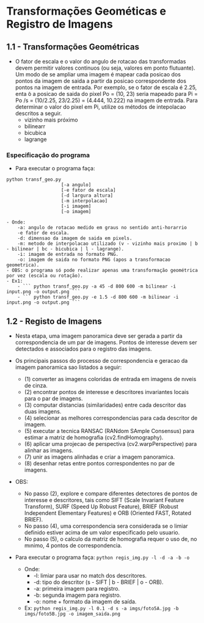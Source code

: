 # Transformações Geométicas e Registro de Imagens

## 1.1 - Transformações Geométricas
- O fator de escala e o valor do angulo de rotacao das transformadas devem permitir valores continuos (ou seja, valores em ponto flutuante).
Um modo de se ampliar uma imagem é mapear cada posicao dos pontos da imagem de saida a partir da posicao correspondente dos pontos na imagem de entrada. Por exemplo, se o fator de escala é 2.25, enta ̃o a posicao de saida do pixel Po = (10, 23) seria mapeado para Pi = Po /s = (10/2.25, 23/2.25) = (4.444, 10.222) na imagem de entrada. Para determinar o valor do pixel em Pi, utilize os métodos de intepolacao descritos a seguir.
    - vizinho mais próximo
    - bilinearr
    - bicubica
    - lagrange

### Especificação do programa
- Para executar o programa faça:
``` 
python transf_geo.py 
                    [-a angulo]
                    [-e fator de escala]
                    [-d largura altura]
                    [-m interpolacao]
                    [-i imagem]
                    [-o imagem]
```
    - Onde:
        -a: angulo de rotacao medido em graus no sentido anti-horarrio 
        -e fator de escala.
        -d: dimensao da imagem de saida em pixels.
        -m: metodo de interpolacao utilizado (v - vizinho mais proximo | b - bilinear | bc - bicubica | l - lagrange).
        -i: imagem de entrada no formato PNG.
        -o: imagem de saida no formato PNG (apos a transformacao geometrica).
    - OBS: o programa só pode realizar apenas uma transformação geométrica por vez (escala ou rotação).
    - Ex1:
        - ``` python transf_geo.py -a 45 -d 800 600 -m bilinear -i input.png -o output.png ```
        - ``` python transf_geo.py -e 1.5 -d 800 600 -m bilinear -i input.png -o output.png ```

## 1.2 - Registo de Imagens
- Nesta etapa, uma imagem panoramica deve ser gerada a partir da correspondencia de um par de imagens. Pontos de interesse devem ser detectados e associados para o registro das imagens.

- Os principais passos do processo de correspondencia e geracao da imagem panoramica sao listados a seguir:
    - (1) converter as imagens coloridas de entrada em imagens de nıveis de cinza.
    - (2) encontrar pontos de interesse e descritores invariantes locais para o par de imagens.
    - (3) computar distancias (similaridades) entre cada descritor das duas imagens.
    - (4) selecionar as melhores correspondencias para cada descritor de imagem.
    - (5) executar a tecnica RANSAC (RANdom SAmple Consensus) para estimar a matriz de homografia (cv2.findHomography).
    - (6) aplicar uma projecao de perspectiva (cv2.warpPerspective) para alinhar as imagens.
    - (7) unir as imagens alinhadas e criar a imagem panoramica.
    - (8) desenhar retas entre pontos correspondentes no par de imagens.

- OBS:
    - No passo (2), explore e compare diferentes detectores de pontos de interesse e descritores, tais como SIFT (Scale Invariant Feature Transform), SURF (Speed Up Robust Feature), BRIEF (Robust Independent Elementary Features) e ORB (Oriented FAST, Rotated BRIEF). 
    - No passo (4), uma correspondencia sera considerada se o limiar definido estiver acima de um valor especificado pelo usuario. 
    - No passo (5), o calculo da matriz de homografia requer o uso de, no mınimo, 4 pontos de correspondencia.

- Para executar o programa faça:
``` python regis_img.py -l -d -a -b -o  ```
    - Onde:
        - -l: limiar para usar no match dos descritores.
        - -d: tipo do descritor (s - SIFT | b - BRIEF | o - ORB).
        - -a: primeira imagem para registro.
        - -b: segunda imagem para registro.
        - -o: nome + formato da imagem de saída.
    - Ex: ``` python regis_img.py -l 0.1 -d s -a imgs/foto5A.jpg -b imgs/foto5B.jpg -o imagem_saida.png ```